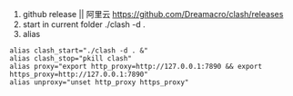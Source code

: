 1. github release || 阿里云
    https://github.com/Dreamacro/clash/releases
2. start in current folder
    ./clash -d .
3. alias
```
alias clash_start="./clash -d . &"
alias clash_stop="pkill clash"
alias proxy="export http_proxy=http://127.0.0.1:7890 && export https_proxy=http://127.0.0.1:7890"
alias unproxy="unset http_proxy https_proxy"
```